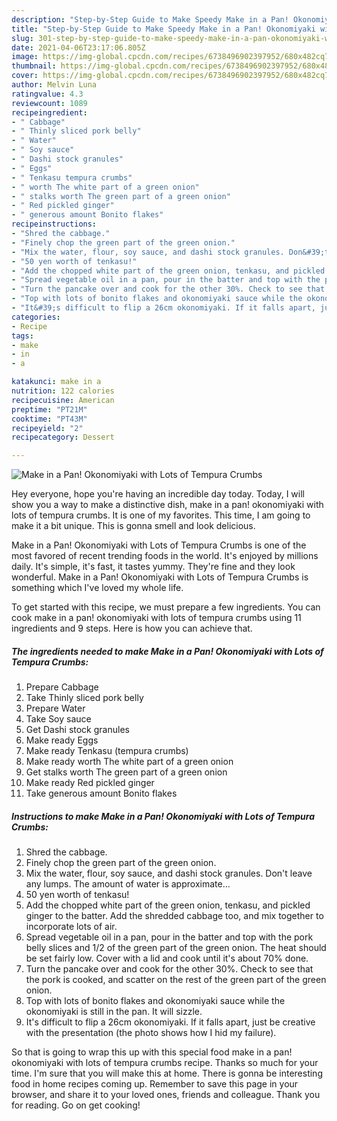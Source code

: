 ```yaml
---
description: "Step-by-Step Guide to Make Speedy Make in a Pan! Okonomiyaki with Lots of Tempura Crumbs"
title: "Step-by-Step Guide to Make Speedy Make in a Pan! Okonomiyaki with Lots of Tempura Crumbs"
slug: 301-step-by-step-guide-to-make-speedy-make-in-a-pan-okonomiyaki-with-lots-of-tempura-crumbs
date: 2021-04-06T23:17:06.805Z
image: https://img-global.cpcdn.com/recipes/6738496902397952/680x482cq70/make-in-a-pan-okonomiyaki-with-lots-of-tempura-crumbs-recipe-main-photo.jpg
thumbnail: https://img-global.cpcdn.com/recipes/6738496902397952/680x482cq70/make-in-a-pan-okonomiyaki-with-lots-of-tempura-crumbs-recipe-main-photo.jpg
cover: https://img-global.cpcdn.com/recipes/6738496902397952/680x482cq70/make-in-a-pan-okonomiyaki-with-lots-of-tempura-crumbs-recipe-main-photo.jpg
author: Melvin Luna
ratingvalue: 4.3
reviewcount: 1089
recipeingredient:
- " Cabbage"
- " Thinly sliced pork belly"
- " Water"
- " Soy sauce"
- " Dashi stock granules"
- " Eggs"
- " Tenkasu tempura crumbs"
- " worth The white part of a green onion"
- " stalks worth The green part of a green onion"
- " Red pickled ginger"
- " generous amount Bonito flakes"
recipeinstructions:
- "Shred the cabbage."
- "Finely chop the green part of the green onion."
- "Mix the water, flour, soy sauce, and dashi stock granules. Don&#39;t leave any lumps. The amount of water is approximate..."
- "50 yen worth of tenkasu!"
- "Add the chopped white part of the green onion, tenkasu, and pickled ginger to the batter. Add the shredded cabbage too, and mix together to incorporate lots of air."
- "Spread vegetable oil in a pan, pour in the batter and top with the pork belly slices and 1/2 of the green part of the green onion. The heat should be set fairly low. Cover with a lid and cook until it&#39;s about 70% done."
- "Turn the pancake over and cook for the other 30%. Check to see that the pork is cooked, and scatter on the rest of the green part of the green onion."
- "Top with lots of bonito flakes and okonomiyaki sauce while the okonomiyaki is still in the pan. It will sizzle."
- "It&#39;s difficult to flip a 26cm okonomiyaki. If it falls apart, just be creative with the presentation (the photo shows how I hid my failure)."
categories:
- Recipe
tags:
- make
- in
- a

katakunci: make in a 
nutrition: 122 calories
recipecuisine: American
preptime: "PT21M"
cooktime: "PT43M"
recipeyield: "2"
recipecategory: Dessert

---
```



![Make in a Pan! Okonomiyaki with Lots of Tempura Crumbs](https://img-global.cpcdn.com/recipes/6738496902397952/680x482cq70/make-in-a-pan-okonomiyaki-with-lots-of-tempura-crumbs-recipe-main-photo.jpg)

Hey everyone, hope you're having an incredible day today. Today, I will show you a way to make a distinctive dish, make in a pan! okonomiyaki with lots of tempura crumbs. It is one of my favorites. This time, I am going to make it a bit unique. This is gonna smell and look delicious.

Make in a Pan! Okonomiyaki with Lots of Tempura Crumbs is one of the most favored of recent trending foods in the world. It's enjoyed by millions daily. It's simple, it's fast, it tastes yummy. They're fine and they look wonderful. Make in a Pan! Okonomiyaki with Lots of Tempura Crumbs is something which I've loved my whole life.




To get started with this recipe, we must prepare a few ingredients. You can cook make in a pan! okonomiyaki with lots of tempura crumbs using 11 ingredients and 9 steps. Here is how you can achieve that.

<!--inarticleads1-->

##### The ingredients needed to make Make in a Pan! Okonomiyaki with Lots of Tempura Crumbs:

1. Prepare  Cabbage
1. Take  Thinly sliced pork belly
1. Prepare  Water
1. Take  Soy sauce
1. Get  Dashi stock granules
1. Make ready  Eggs
1. Make ready  Tenkasu (tempura crumbs)
1. Make ready  worth The white part of a green onion
1. Get  stalks worth The green part of a green onion
1. Make ready  Red pickled ginger
1. Take  generous amount Bonito flakes




<!--inarticleads2-->

##### Instructions to make Make in a Pan! Okonomiyaki with Lots of Tempura Crumbs:

1. Shred the cabbage.
1. Finely chop the green part of the green onion.
1. Mix the water, flour, soy sauce, and dashi stock granules. Don&#39;t leave any lumps. The amount of water is approximate...
1. 50 yen worth of tenkasu!
1. Add the chopped white part of the green onion, tenkasu, and pickled ginger to the batter. Add the shredded cabbage too, and mix together to incorporate lots of air.
1. Spread vegetable oil in a pan, pour in the batter and top with the pork belly slices and 1/2 of the green part of the green onion. The heat should be set fairly low. Cover with a lid and cook until it&#39;s about 70% done.
1. Turn the pancake over and cook for the other 30%. Check to see that the pork is cooked, and scatter on the rest of the green part of the green onion.
1. Top with lots of bonito flakes and okonomiyaki sauce while the okonomiyaki is still in the pan. It will sizzle.
1. It&#39;s difficult to flip a 26cm okonomiyaki. If it falls apart, just be creative with the presentation (the photo shows how I hid my failure).




So that is going to wrap this up with this special food make in a pan! okonomiyaki with lots of tempura crumbs recipe. Thanks so much for your time. I'm sure that you will make this at home. There is gonna be interesting food in home recipes coming up. Remember to save this page in your browser, and share it to your loved ones, friends and colleague. Thank you for reading. Go on get cooking!
